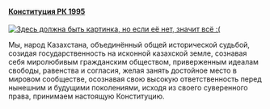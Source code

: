#### [Конституция РК 1995](https://lalawland.github.io/eurasia/kazakhstan/const)

[![Здесь должна быть картинка, но если её нет, значит всё :(](https://a.d-cd.net/87fe416s-960.jpg)](https://a.d-cd.net/87fe416s-960.jpg)

Мы, народ Казахстана, объединённый общей исторической судьбой, созидая государственность на исконной казахской земле, сознавая себя миролюбивым гражданским обществом, приверженным идеалам свободы, равенства и согласия, желая занять достойное место в мировом сообществе, осознавая свою высокую ответственность перед нынешним и будущими поколениями, исходя из своего суверенного права, принимаем настоящую Конституцию.
